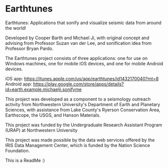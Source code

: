 # Earthtunes

Earthtunes: Applications that sonify and visualize seismic data from around the world!

Developed by Cooper Barth and Michael Ji, with original concept and advising from Professor Suzan van der Lee, and sonification idea from Professor Bryan Pardo.

The Earthtunes project consists of three applications: one for use on Windows machines, one for mobile iOS devices, and one for mobile Android devices.

iOS app: https://itunes.apple.com/us/app/earthtunes/id1432170040?mt=8<br>
Android app: https://play.google.com/store/apps/details?id=earth.example.michaelji.sonifyme

This project was developed as a component to a seismology outreach activity from Northwestern University's Department of Earth and Planetary Sciences,
with assistance from Lake County's Ryerson Conservation Area, Earthscope, the USGS, and Hanson Materials.

This project was funded by the Undergraduate Research Assistant Program (URAP) at Northwestern University

This project was made possible by the data web services offered by the IRIS Data Management Center, which is funded by the Nation Science Foundation.

This is a ReadMe
:)
